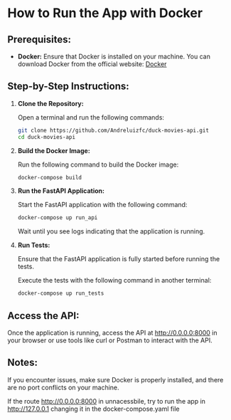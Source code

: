# How to Run the App with Docker

## Prerequisites:

- **Docker:** Ensure that Docker is installed on your machine. You can download Docker from the official website: [Docker](https://www.docker.com/get-started)

## Step-by-Step Instructions:

1. **Clone the Repository:**

    Open a terminal and run the following commands:

    ```bash
    git clone https://github.com/Andreluizfc/duck-movies-api.git
    cd duck-movies-api
    ```

2. **Build the Docker Image:**

    Run the following command to build the Docker image:

    ```bash
    docker-compose build
    ```

3. **Run the FastAPI Application:**

    Start the FastAPI application with the following command:
    
    ```bash
    docker-compose up run_api
    ```
    Wait until you see logs indicating that the application is running.

4. **Run Tests:**
    
    Ensure that the FastAPI application is fully started before running the tests.

    Execute the tests with the following command in another terminal:

    ```bash
    docker-compose up run_tests
    ```
   
## Access the API:

Once the application is running, access the API at http://0.0.0.0:8000 in your browser or use tools like curl or Postman to interact with the API.

## Notes:

If you encounter issues, make sure Docker is properly installed, and there are no port conflicts on your machine.

If the route http://0.0.0.0:8000 in unnacessbile, try to run the app in http://127.0.0.1 changing it in the docker-compose.yaml file
    